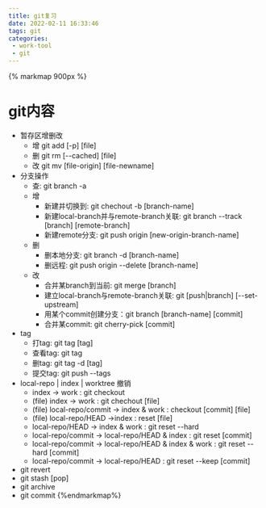 ```yaml
---
title: git复习
date: 2022-02-11 16:33:46
tags: git
categories:
 - work-tool
 - git
---
```

{% markmap 900px %}
# git内容

- 暂存区增删改
  - 增 git add [-p] [file]
  - 删 git rm [--cached] [file]
  - 改 git mv [file-origin] [file-newname]
- 分支操作
  - 查: git branch -a
  - 增
    - 新建并切换到: git chechout -b [branch-name]
    - 新建local-branch并与remote-branch关联: git branch --track [branch] [remote-branch]
    - 新建remote分支: git push origin [new-origin-branch-name]
  - 删
    - 删本地分支: git branch -d [branch-name]
    - 删远程: git push origin --delete [branch-name]
  - 改
    - 合并某branch到当前: git merge [branch]
    - 建立local-branch与remote-branch关联: git [push|branch] [--set-upstream]
    - 用某个commit创建分支：git branch [branch-name] [commit]
    - 合并某commit: git cherry-pick [commit]
- tag
  - 打tag: git tag [tag]
  - 查看tag: git tag
  - 删tag: git tag -d [tag]
  - 提交tag: git push --tags
- local-repo | index | worktree 撤销
  - index -> work : git checkout
  - (file) index -> work : git chechout [file]
  - (file) local-repo/commit -> index & work : checkout [commit] [file]
  - (file) local-repo/HEAD ->index : reset [file]
  - local-repo/HEAD -> index & work : git reset --hard
  - local-repo/commit -> local-repo/HEAD & index : git reset [commit]
  - local-repo/commit -> local-repo/HEAD & index & work : git reset --hard [commit]
  - local-repo/commit -> local-repo/HEAD : git reset --keep [commit]
- git revert
- git stash [pop]
- git archive
- git commit
{%endmarkmap%}
